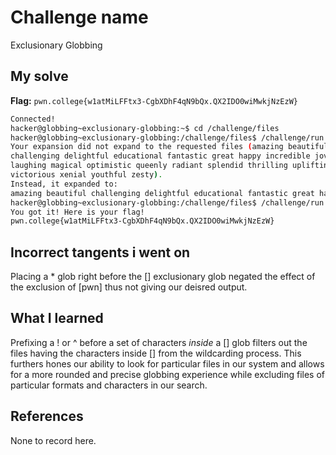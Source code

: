 # Challenge name 
Exclusionary Globbing

## My solve
**Flag:** `pwn.college{w1atMiLFFtx3-CgbXDhF4qN9bQx.QX2IDO0wiMwkjNzEzW}`

```bash
Connected!                                                                        
hacker@globbing~exclusionary-globbing:~$ cd /challenge/files
hacker@globbing~exclusionary-globbing:/challenge/files$ /challenge/run *[!pwn]*
Your expansion did not expand to the requested files (amazing beautiful 
challenging delightful educational fantastic great happy incredible jovial kind 
laughing magical optimistic queenly radiant splendid thrilling uplifting 
victorious xenial youthful zesty).
Instead, it expanded to:
amazing beautiful challenging delightful educational fantastic great happy incredible jovial kind laughing magical nice optimistic pwning queenly radiant splendid thrilling uplifting victorious wonderful xenial youthful zesty
hacker@globbing~exclusionary-globbing:/challenge/files$ /challenge/run [!pwn]*
You got it! Here is your flag!
pwn.college{w1atMiLFFtx3-CgbXDhF4qN9bQx.QX2IDO0wiMwkjNzEzW}
```
## Incorrect tangents i went on
Placing a * glob right before the [] exclusionary glob negated the effect of the exclusion of [pwn] thus not giving our deisred output. 

## What I learned
Prefixing a ! or ^ before a set of characters *inside* a [] glob filters out the files having the characters inside [] from the wildcarding process. This furthers hones our ability to look for particular files in our system and allows for a more rounded and precise globbing experience while excluding files of particular formats and characters in our search.

## References
None to record here. 